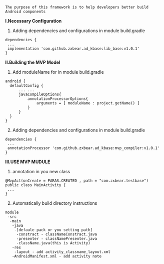 ```
The purpose of this framework is to help developers better build Android components
```

**I.Necessary Configuration**
1. Adding dependencies and configurations in module build.gradle
 ```
 dependencies {
  ...
  implementation 'com.github.zxbear.ad_kbase:lib_base:v1.0.1'
}
 ```
 **II.Building the MVP Model**
 1. Add moduleName for in module build.gradle
 ```
 android {
   defaultConfig {
       ... ...
       javaCompileOptions{
           annotationProcessorOptions{
               arguments = [ moduleName : project.getName() ]
           }
       }
   }     
}
 ```
 2. Adding dependencies and configurations in module build.gradle
 ```
 dependencies {
  ...
  annotationProcessor 'com.github.zxbear.ad_kbase:mvp_compiler:v1.0.1'
}
 ```
 **III.USE MVP MUDULE** 
1. annotation in you new class
```
@MvpAct(onCreate = PARAS.CREATED , path = "com.zxbear.testbase")
public class MainActivity {
 ...
}
```
2. Automatically build directory instructions
```
module
 -src
  -main
   -java
    -[defaule pack or you setting path]
     -constract - classNameConstract.java
     -presenter - classNamePresenter.java
     -className.java(this is Activity)
   -res
    -layout - add activity_classname_layout.xml
   -AndroidManifest.xml - add activity note
```

 
